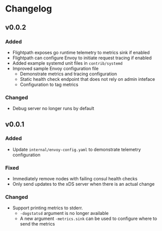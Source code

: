 # Changelog

## v0.0.2

### Added

 - Flightpath exposes go runtime telemetry to metrics sink if enabled
 - Flightpath can configure Envoy to initiate request tracing if enabled
 - Added example systemd unit files in `contrib/systemd`
 - Improved sample Envoy configuration file
   - Demonstrate metrics and tracing configuration
   - Static health check endpoint that does not rely on admin inteface
   - Configuration to tag metrics

### Changed

 - Debug server no longer runs by default

## v0.0.1

### Added

 - Update `internal/envoy-config.yaml` to demonstrate telemetry configuration

### Fixed

 - Immediately remove nodes with failing consul health checks
 - Only send updates to the xDS server when there is an actual change

### Changed

 - Support printing metrics to stderr.
   - `-dogstatsd` argument is no longer available
   - A new argument `-metrics.sink` can be used to configure where to send the metrics


